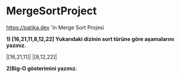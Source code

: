 # MergeSortProject
https://patika.dev 'in Merge Sort Projesi



**1) [16,21,11,8,12,22]
Yukarıdaki dizinin sort türüne göre aşamalarını yazınız.**

|[16,21,11]|  |[8,12,22]|





**2)Big-O gösterimini yazınız.**
